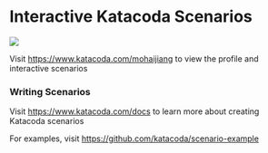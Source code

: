 # Interactive Katacoda Scenarios

[![](http://shields.katacoda.com/katacoda/mohaijiang/count.svg)](https://www.katacoda.com/mohaijiang "Get your profile on Katacoda.com")

Visit https://www.katacoda.com/mohaijiang to view the profile and interactive scenarios

### Writing Scenarios
Visit https://www.katacoda.com/docs to learn more about creating Katacoda scenarios

For examples, visit https://github.com/katacoda/scenario-example
